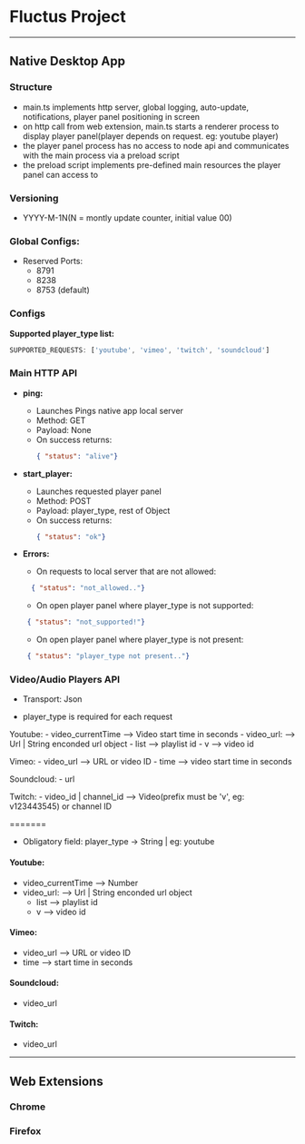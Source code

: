 # Fluctus Project
  

---

## Native Desktop App

### Structure
  - main.ts implements http server, global logging, auto-update, notifications, player panel positioning in screen
  - on http call from web extension, main.ts starts a renderer process to display player panel(player depends on request. eg: youtube player)
  - the player panel process has no access to node api and communicates with the main process via a preload script 
  - the preload script implements pre-defined main resources the player panel can access to 


### Versioning
  - YYYY-M-1N(N = montly update counter, initial value 00)

### Global Configs:
  * Reserved Ports:
      * 8791
      * 8238
      * 8753 (default)


### Configs
**Supported player_type list:**
  ```javascript
  SUPPORTED_REQUESTS: ['youtube', 'vimeo', 'twitch', 'soundcloud']

  ```

### Main HTTP API

  * **ping:**
      - Launches Pings native app local server
      - Method: GET
      - Payload: None
      - On success returns:
        ```json
        { "status": "alive"}

        ```


  * **start_player:**
      - Launches requested player panel 
      - Method: POST
      - Payload: player_type, rest of Object
      - On success returns:
        ```json
        { "status": "ok"}

        ```

  * **Errors:**
      - On requests to local server that are not allowed:
      ```json
        { "status": "not_allowed.."}

      ```

      - On open player panel where player_type is not supported:
       ```json
        { "status": "not_supported!"}

      ```

       - On open player panel where player_type is not present:
       ```json
        { "status": "player_type not present.."}

      ```


### Video/Audio Players API
  - Transport: Json

  - player_type is required for each request

  Youtube:
    - video_currentTime  --> Video start time in seconds
    - video_url:         --> Url  | String enconded url object
        - list           --> playlist id
        - v              --> video id

  
  Vimeo:
    - video_url --> URL or video ID
    - time      --> video start time in seconds
    

  Soundcloud:
    - url


  Twitch:
    - video_id | channel_id      --> Video(prefix must be 'v', eg: v123443545) or channel ID

=======
  - Obligatory field: player_type -> String | eg: youtube

#### Youtube:
- video_currentTime --> Number
- video_url:         --> Url  | String enconded url object
  - list --> playlist id
  - v    --> video id

#### Vimeo:
- video_url --> URL or video ID
- time      --> start time in seconds
    

#### Soundcloud:
- video_url

#### Twitch:
- video_url


---


## Web Extensions


### Chrome


### Firefox
